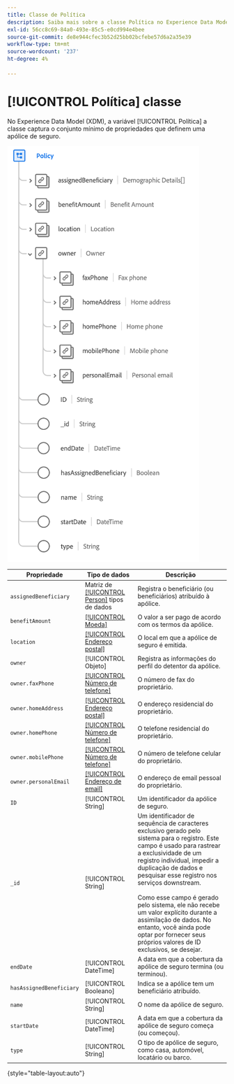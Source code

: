 ```yaml
---
title: Classe de Política
description: Saiba mais sobre a classe Política no Experience Data Model (XDM).
exl-id: 56cc8c69-84a0-493e-85c5-e0cd994e4bee
source-git-commit: de8e944cfec3b52d25bb02bcfebe57d6a2a35e39
workflow-type: tm+mt
source-wordcount: '237'
ht-degree: 4%

---
```


# [!UICONTROL Política] classe

No Experience Data Model (XDM), a variável [!UICONTROL Política] a classe captura o conjunto mínimo de propriedades que definem uma apólice de seguro.

![](../images/classes/policy.png)

| Propriedade | Tipo de dados | Descrição |
| --- | --- | --- |
| `assignedBeneficiary` | Matriz de [[!UICONTROL Person]](../data-types/person.md) tipos de dados | Registra o beneficiário (ou beneficiários) atribuído à apólice. |
| `benefitAmount` | [[!UICONTROL Moeda]](../data-types/currency.md) | O valor a ser pago de acordo com os termos da apólice. |
| `location` | [[!UICONTROL Endereço postal]](../data-types/postal-address.md) | O local em que a apólice de seguro é emitida. |
| `owner` | [!UICONTROL Objeto] | Registra as informações do perfil do detentor da apólice. |
| `owner.faxPhone` | [[!UICONTROL Número de telefone]](../data-types/phone-number.md) | O número de fax do proprietário. |
| `owner.homeAddress` | [[!UICONTROL Endereço postal]](../data-types/postal-address.md) | O endereço residencial do proprietário. |
| `owner.homePhone` | [[!UICONTROL Número de telefone]](../data-types/phone-number.md) | O telefone residencial do proprietário. |
| `owner.mobilePhone` | [[!UICONTROL Número de telefone]](../data-types/phone-number.md) | O número de telefone celular do proprietário. |
| `owner.personalEmail` | [[!UICONTROL Endereço de email]](../data-types/email-address.md) | O endereço de email pessoal do proprietário. |
| `ID` | [!UICONTROL String] | Um identificador da apólice de seguro. |
| `_id` | [!UICONTROL String] | Um identificador de sequência de caracteres exclusivo gerado pelo sistema para o registro. Este campo é usado para rastrear a exclusividade de um registro individual, impedir a duplicação de dados e pesquisar esse registro nos serviços downstream.<br><br>Como esse campo é gerado pelo sistema, ele não recebe um valor explícito durante a assimilação de dados. No entanto, você ainda pode optar por fornecer seus próprios valores de ID exclusivos, se desejar. |
| `endDate` | [!UICONTROL DateTime] | A data em que a cobertura da apólice de seguro termina (ou terminou). |
| `hasAssignedBeneficiary` | [!UICONTROL Booleano] | Indica se a apólice tem um beneficiário atribuído. |
| `name` | [!UICONTROL String] | O nome da apólice de seguro. |
| `startDate` | [!UICONTROL DateTime] | A data em que a cobertura da apólice de seguro começa (ou começou). |
| `type` | [!UICONTROL String] | O tipo de apólice de seguro, como casa, automóvel, locatário ou barco. |

{style="table-layout:auto"}
